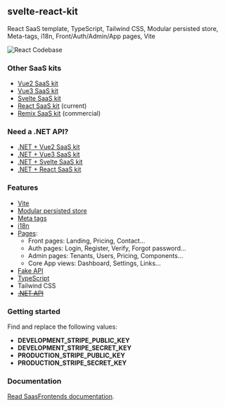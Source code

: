 ## svelte-react-kit

React SaaS template, TypeScript, Tailwind CSS, Modular persisted store, Meta-tags, i18n, Front/Auth/Admin/App pages, Vite

![React Codebase](https://yahooder.sirv.com/saasfrontends/oss/react.png)

### Other SaaS kits

- [Vue2 SaaS kit](https://github.com/AlexandroMtzG/vue2-saas-kit)
- [Vue3 SaaS kit](https://github.com/AlexandroMtzG/vue3-saas-kit)
- [Svelte SaaS kit](https://github.com/AlexandroMtzG/svelte-saas-kit)
- [React SaaS kit](https://github.com/AlexandroMtzG/react-saas-kit) (current)
- [Remix SaaS kit](https://alexandromg.gumroad.com/l/SaasFrontends-Remix) (commercial)

### Need a .NET API?

- [.NET + Vue2 SaaS kit](https://github.com/AlexandroMtzG/netcore-vue2-saas-kit)
- [.NET + Vue3 SaaS kit](https://github.com/AlexandroMtzG/netcore-vue3-saas-kit)
- [.NET + Svelte SaaS kit](https://github.com/AlexandroMtzG/netcore-svelte-saas-kit)
- [.NET + React SaaS kit](https://github.com/AlexandroMtzG/netcore-react-saas-kit)

### Features

- [Vite](https://vitejs.dev/)
- [Modular persisted store](https://saasfrontends.com/docs/store)
- [Meta tags](https://saasfrontends.com/docs/meta-tags)
- [i18n](https://saasfrontends.com/docs/i18n)
- [Pages](https://saasfrontends.com/docs/pages):
  - Front pages: Landing, Pricing, Contact...
  - Auth pages: Login, Register, Verify, Forgot password...
  - Admin pages: Tenants, Users, Pricing, Components...
  - Core App views: Dashboard, Settings, Links...
- [Fake API](https://saasfrontends.com/docs/fake-api)
- [TypeScript](https://saasfrontends.com/docs/typescript)
- Tailwind CSS
- [~~.NET API~~](https://github.com/AlexandroMtzG/netcore-svelte-saas-kit)

### Getting started

Find and replace the following values:

- **DEVELOPMENT_STRIPE_PUBLIC_KEY**
- **DEVELOPMENT_STRIPE_SECRET_KEY**
- **PRODUCTION_STRIPE_PUBLIC_KEY**
- **PRODUCTION_STRIPE_SECRET_KEY**

### Documentation

[Read SaasFrontends documentation](https://saasfrontends.com/docs/frameworks-and-libraries).
